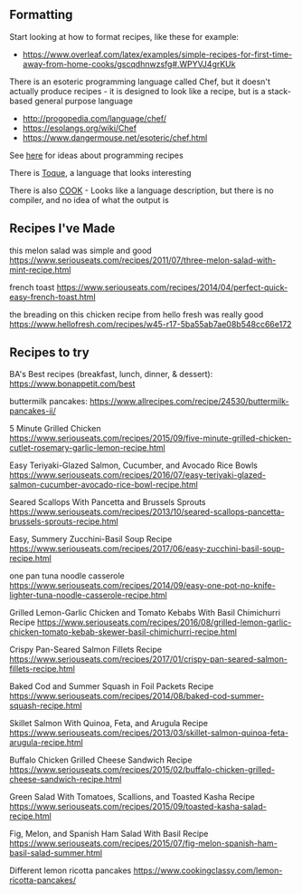 ## Formatting

Start looking at how to format recipes, like these for example:
* https://www.overleaf.com/latex/examples/simple-recipes-for-first-time-away-from-home-cooks/gscqdhnwzsfg#.WPYVJ4grKUk

There is an esoteric programming language called Chef, but it doesn't actually produce recipes - it is designed to look like a recipe, but is a stack-based general purpose language
* http://progopedia.com/language/chef/
* https://esolangs.org/wiki/Chef
* https://www.dangermouse.net/esoteric/chef.html

See [here](http://www.cs4fn.org/programming/recipeprogramming.php) for ideas about programming recipes

There is [Toque](https://www.researchgate.net/publication/221518131_Toque_designing_a_cooking-based_programming_language_for_and_with_children), a language that looks interesting

There is also [COOK](https://github.com/MichaelBarney/cook) - Looks like a language description, but there is no compiler, and no idea of what the output is




## Recipes I've Made

this melon salad was simple and good
https://www.seriouseats.com/recipes/2011/07/three-melon-salad-with-mint-recipe.html

french toast
https://www.seriouseats.com/recipes/2014/04/perfect-quick-easy-french-toast.html

the breading on this chicken recipe from hello fresh was really good
https://www.hellofresh.com/recipes/w45-r17-5ba55ab7ae08b548cc66e172



## Recipes to try

BA's Best recipes (breakfast, lunch, dinner, & dessert):
https://www.bonappetit.com/best

buttermilk pancakes:
https://www.allrecipes.com/recipe/24530/buttermilk-pancakes-ii/

5 Minute Grilled Chicken
https://www.seriouseats.com/recipes/2015/09/five-minute-grilled-chicken-cutlet-rosemary-garlic-lemon-recipe.html

Easy Teriyaki-Glazed Salmon, Cucumber, and Avocado Rice Bowls
https://www.seriouseats.com/recipes/2016/07/easy-teriyaki-glazed-salmon-cucumber-avocado-rice-bowl-recipe.html

Seared Scallops With Pancetta and Brussels Sprouts
https://www.seriouseats.com/recipes/2013/10/seared-scallops-pancetta-brussels-sprouts-recipe.html

Easy, Summery Zucchini-Basil Soup Recipe
https://www.seriouseats.com/recipes/2017/06/easy-zucchini-basil-soup-recipe.html

one pan tuna noodle casserole
https://www.seriouseats.com/recipes/2014/09/easy-one-pot-no-knife-lighter-tuna-noodle-casserole-recipe.html

Grilled Lemon-Garlic Chicken and Tomato Kebabs With Basil Chimichurri Recipe
https://www.seriouseats.com/recipes/2016/08/grilled-lemon-garlic-chicken-tomato-kebab-skewer-basil-chimichurri-recipe.html

Crispy Pan-Seared Salmon Fillets Recipe
https://www.seriouseats.com/recipes/2017/01/crispy-pan-seared-salmon-fillets-recipe.html

Baked Cod and Summer Squash in Foil Packets Recipe
https://www.seriouseats.com/recipes/2014/08/baked-cod-summer-squash-recipe.html

Skillet Salmon With Quinoa, Feta, and Arugula Recipe
https://www.seriouseats.com/recipes/2013/03/skillet-salmon-quinoa-feta-arugula-recipe.html

Buffalo Chicken Grilled Cheese Sandwich Recipe
https://www.seriouseats.com/recipes/2015/02/buffalo-chicken-grilled-cheese-sandwich-recipe.html

Green Salad With Tomatoes, Scallions, and Toasted Kasha Recipe
https://www.seriouseats.com/recipes/2015/09/toasted-kasha-salad-recipe.html

Fig, Melon, and Spanish Ham Salad With Basil Recipe
https://www.seriouseats.com/recipes/2015/07/fig-melon-spanish-ham-basil-salad-summer.html

Different lemon ricotta pancakes
https://www.cookingclassy.com/lemon-ricotta-pancakes/
